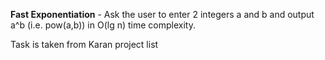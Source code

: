 **Fast Exponentiation** - Ask the user to enter 2 integers a and b and output a^b (i.e. pow(a,b)) in O(lg n) time complexity.

Task is taken from Karan project list